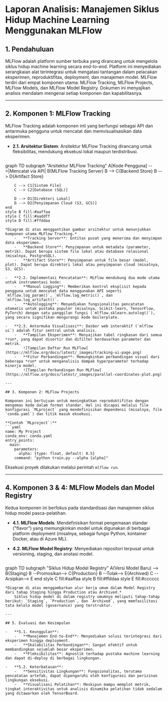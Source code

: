 # Laporan Analisis: Manajemen Siklus Hidup Machine Learning Menggunakan MLFlow

## 1. Pendahuluan

MLFlow adalah platform sumber terbuka yang dirancang untuk mengelola siklus hidup machine learning secara end-to-end. Platform ini menyediakan serangkaian alat terintegrasi untuk mengatasi tantangan dalam pelacakan eksperimen, reproduktifitas, deployment, dan manajemen model. MLFlow terdiri dari empat komponen utama: MLFlow Tracking, MLFlow Projects, MLFlow Models, dan MLFlow Model Registry. Dokumen ini menyajikan analisis mendalam mengenai setiap komponen dan kapabilitasnya.

---

## 2. Komponen 1: MLFlow Tracking

MLFlow Tracking adalah komponen inti yang berfungsi sebagai API dan antarmuka pengguna untuk mencatat dan memvisualisasikan data eksperimen.

-   **2.1. Arsitektur Sistem**: Arsitektur MLFlow Tracking dirancang untuk fleksibilitas, mendukung eksekusi lokal maupun terdistribusi.
    ```mermaid
graph TD
    subgraph "Arsitektur MLFlow Tracking"
        A[Kode Pengguna] -->|Mencatat via API| B(MLFlow Tracking Server)
        B --> C{Backend Store}
        B --> D{Artifact Store}

        C --> C1[Sistem File]
        C --> C2[Database (SQL)]

        D --> D1[Direktori Lokal]
        D --> D2[Penyimpanan Cloud (S3, GCS)]
    end
    style B fill:#aaffaa
    style C fill:#aaddff
    style D fill:#ffddaa
```
*Diagram di atas menggantikan gambar arsitektur untuk menunjukkan komponen utama MLFlow Tracking.*
    -   **Tracking Server**: Entitas pusat yang menerima dan menyimpan data eksperimen.
    -   **Backend Store**: Penyimpanan untuk metadata (parameter, metrik). Dapat berupa sistem file lokal atau database relasional (misalnya, PostgreSQL).
    -   **Artifact Store**: Penyimpanan untuk file besar (model, plot). Dapat berupa direktori lokal atau penyimpanan cloud (misalnya, S3, GCS).

-   **2.2. Implementasi Pencatatan**: MLFlow mendukung dua mode utama untuk instrumentasi kode:
    -   **Manual Logging**: Memberikan kontrol eksplisit kepada pengguna untuk mencatat data menggunakan API seperti `mlflow.log_param()`, `mlflow.log_metric()`, dan `mlflow.log_artifact()`.
    -   **Autologging**: Menyediakan fungsionalitas pencatatan otomatis untuk pustaka populer (misalnya, Scikit-learn, TensorFlow, PyTorch) dengan satu panggilan fungsi (`mlflow.sklearn.autolog()`), yang secara signifikan mengurangi kode boilerplate.

-   **2.3. Antarmuka Visualisasi**: Dasbor web interaktif (`mlflow ui`) adalah fitur sentral untuk analisis.
    -   **Tampilan Eksperimen**: Menyajikan tabel ringkasan dari semua *run*, yang dapat disortir dan difilter berdasarkan parameter dan metrik.
        ![Tampilan Daftar Run MLFlow](https://mlflow.org/docs/latest/_images/tracking-ui-page.png)
    -   **Fitur Perbandingan**: Memungkinkan perbandingan visual dari beberapa *run* untuk menganalisis dampak hyperparameter terhadap kinerja model.
        ![Tampilan Perbandingan Run MLFlow](https://mlflow.org/docs/latest/_images/parallel-coordinates-plot.png)

---

## 3. Komponen 2: MLFlow Projects

Komponen ini bertujuan untuk meningkatkan reproduktifitas dengan mengemas kode dalam format standar. Hal ini dicapai melalui file konfigurasi `MLproject` yang mendefinisikan dependensi (misalnya, file `conda.yaml`) dan titik masuk eksekusi.

**Contoh `MLproject`:**
```yaml
name: My Project
conda_env: conda.yaml
entry_points:
  main:
    parameters:
      alpha: {type: float, default: 0.5}
    command: "python train.py --alpha {alpha}"
```
Eksekusi proyek dilakukan melalui perintah `mlflow run`.

---

## 4. Komponen 3 & 4: MLFlow Models dan Model Registry

Kedua komponen ini berfokus pada standardisasi dan manajemen siklus hidup model pasca-pelatihan.

-   **4.1. MLFlow Models**: Mendefinisikan format pengemasan standar ("flavor") yang memungkinkan model untuk digunakan di berbagai platform deployment (misalnya, sebagai fungsi Python, kontainer Docker, atau di Azure ML).

-   **4.2. MLFlow Model Registry**: Menyediakan repositori terpusat untuk versioning, staging, dan anotasi model.
    ```mermaid
graph TD
    subgraph "Siklus Hidup Model Registry"
        A(Versi Model Baru) --> B{Staging}
        B --Promosikan--> C{Production}
        B --Tolak--> E(Archived)
        C --Arsipkan--> E
    end
    style C fill:#aaffaa
    style B fill:#ffddaa
    style E fill:#cccccc
```
*Diagram di atas menggambarkan alur kerja umum dalam Model Registry dari tahap Staging hingga Production atau Archived.*
    Siklus hidup model di dalam registry umumnya meliputi tahap-tahap berikut: `Staging`, `Production`, dan `Archived`, yang memfasilitasi tata kelola model (governance) yang terstruktur.

---

## 5. Evaluasi dan Kesimpulan

-   **5.1. Keunggulan**:
    -   **Manajemen End-to-End**: Menyediakan solusi terintegrasi dari eksperimen hingga deployment.
    -   **Skalabilitas Perbandingan**: Sangat efektif untuk membandingkan sejumlah besar eksperimen.
    -   **Fleksibilitas**: Agnostik terhadap pustaka machine learning dan dapat di-deploy di berbagai lingkungan.

-   **5.2. Keterbatasan**:
    -   **Sensitivitas Lingkungan**: Fungsionalitas, terutama pencatatan artefak, dapat dipengaruhi oleh konfigurasi dan perizinan lingkungan eksekusi.
    -   **Visualisasi Pelatihan**: Meskipun mampu memplot metrik, tingkat interaktivitas untuk analisis dinamika pelatihan tidak sedalam yang ditawarkan oleh TensorBoard.
